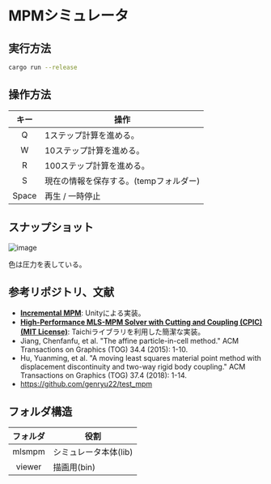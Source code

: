 # MPMシミュレータ

## 実行方法

```sh
cargo run --release
```

## 操作方法

| キー | 操作 |
:----:|---- 
| Q | 1ステップ計算を進める。 |
| W | 10ステップ計算を進める。 |
| R | 100ステップ計算を進める。 |
| S | 現在の情報を保存する。(tempフォルダー) |
| Space | 再生 / 一時停止 |


## スナップショット

![image](https://user-images.githubusercontent.com/22574297/213900546-a8bc24cf-bd8a-4cd1-934d-38eae89a8a71.png)

色は圧力を表している。

## 参考リポジトリ、文献

* **[Incremental MPM](https://github.com/nialltl/incremental_mpm)**: Unityによる実装。
* **[High-Performance MLS-MPM Solver with Cutting and Coupling (CPIC) (MIT License)](https://github.com/yuanming-hu/taichi_mpm)**: Taichiライブラリを利用した簡潔な実装。
* Jiang, Chenfanfu, et al. "The affine particle-in-cell method." ACM Transactions on Graphics (TOG) 34.4 (2015): 1-10.
* Hu, Yuanming, et al. "A moving least squares material point method with displacement discontinuity and two-way rigid body coupling." ACM Transactions on Graphics (TOG) 37.4 (2018): 1-14.
* https://github.com/genryu22/test_mpm

## フォルダ構造

| フォルダ | 役割 |
:----:|---- 
| mlsmpm | シミュレータ本体(lib) |
| viewer | 描画用(bin) |
